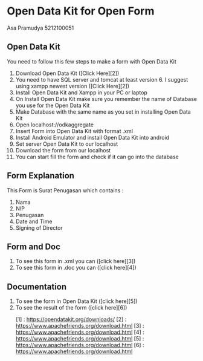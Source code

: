 # Open Data Kit for Open Form 

Asa Pramudya
5212100051

## Open Data Kit

You need to follow this few steps to make a form with Open Data Kit
<ol>
<li>Download Open Data Kit ([Click Here][2])
<li>You need to have SQL server and tomcat at least version 6. I suggest using xampp newest version ([Click Here][2])
<li>Install Open Data Kit and Xampp in your PC or laptop
<li>On Install Open Data Kit make sure you remember the name of Database you use for the Open Data Kit
<li>Make Database with the same name as you set in installing Open Data Kit
<li>Open localhost://odkaggregate
<li>Insert Form into Open Data Kit with format .xml 
<li>Install Android Emulator and install Open Data Kit into android
<li>Set server Open Data Kit to our localhost 
<li>Download the form from our localhost
<li>You can start fill the form and check if it can go into the database
</ol>

## Form Explanation
This Form is Surat Penugasan which contains :
<ol>
<li>Nama
<li>NIP
<li>Penugasan
<li>Date and Time
<li>Signing of Director
</ol>

## Form and Doc
<ol>
<li>To see this form in .xml you can ([click here][3])
<li>To see this form in .doc you can ([click here][4])
</ol>

## Documentation
<ol>
<li>To see the form in Open Data Kit ([click here][5])
<li>To see the result of the form ([click here][6])

 [1] : https://opendatakit.org/downloads/
 [2] : https://www.apachefriends.org/download.html
 [3] : https://www.apachefriends.org/download.html
 [4] : https://www.apachefriends.org/download.html
 [5] : https://www.apachefriends.org/download.html
 [6] : https://www.apachefriends.org/download.html
